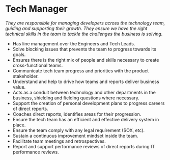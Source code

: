 # Tech Manager

_They are responsible for managing developers across the technology team, guiding and supporting their growth. They ensure we have the right technical skills in the team to tackle the challenges the business is solving._

* Has line management over the Engineers and Tech Leads.
* Solve blocking issues that prevents the team to progress towards its goals.
* Ensures there is the right mix of people and skills necessary to create cross-functional teams.
* Communicate tech team progress and priorities with the product stakeholder.
* Understand and help to drive how teams and reports deliver business value.
* Acts as a conduit between technology and other departments in the business, shielding and fielding questions where necessary.
* Support the creation of personal development plans to progress careers of direct reports.
* Coaches direct reports, identifies areas for their progression.
* Ensure the tech team has an efficient and effective delivery system in place.
* Ensure the team comply with any legal requirement (SOX, etc).
* Sustain a continuous improvement mindset inside the team.
* Facilitate team meetings and retrospectives.
* Report and support performance reviews of direct reports during IT performance reviews.